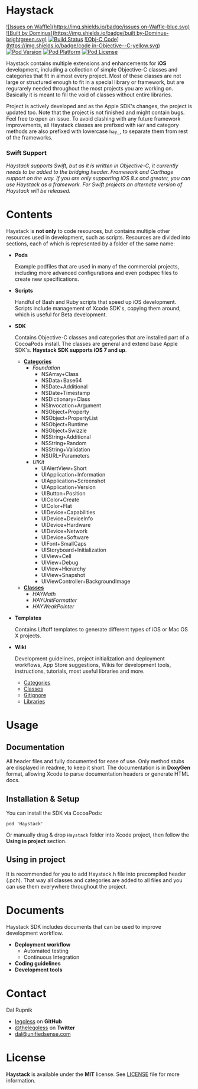 Haystack
========

[![Issues on Waffle](https://img.shields.io/badge/issues on-Waffle-blue.svg)](http://waffle.io/legoless/Haystack)
[![Built by Dominus](https://img.shields.io/badge/built by-Dominus-brightgreen.svg)](http://github.com/legoless/Dominus)
[![Build Status](https://travis-ci.org/Legoless/Haystack.svg)](https://travis-ci.org/legoless/Haystack)
[![Obj-C Code](https://img.shields.io/badge/code in-Objective--C-yellow.svg)](http://github.com/legoless/Haystack)
[![Pod Version](http://img.shields.io/cocoapods/v/Haystack.svg?style=flat)](http://cocoadocs.org/docsets/Haystack/)
[![Pod Platform](http://img.shields.io/cocoapods/p/Haystack.svg?style=flat)](http://cocoadocs.org/docsets/Haystack/)
[![Pod License](http://img.shields.io/cocoapods/l/Haystack.svg?style=flat)](http://opensource.org/licenses/MIT)

Haystack contains multiple extensions and enhancements for **iOS** development, including a collection of simple Objective-C classes and categories that fit in almost every project. Most of these classes are not large or structured enough to fit in a special library or framework, but are regurarely needed throughout the most projects you are working on. Basically it is meant to fill the void of classes without entire libraries.

Project is actively developed and as the Apple SDK's changes, the project is updated too. Note that the project is not finished and might contain bugs. Feel free to open an issue. To avoid clashing with any future framework improvements, all Haystack classes are prefixed with `HAY` and category methods are also prefixed with lowercase `hay_`, to separate them from rest of the frameworks.

### Swift Support

*Haystack supports Swift, but as it is written in Objective-C, it currently needs to be added to the bridging header. Framework and Carthage support on the way. If you are only supporting iOS 8.x and greater, you can use Haystack as a framework. For Swift projects an alternate version of Haystack will be released.*

Contents
========
Haystack is **not only** to code resources, but contains multiple other resources used in development, such as scripts. Resources are divided into sections, each of which is represented by a folder of the same name:

- **Pods**

   Example podfiles that are used in many of the commercial projects, including more advanced configurations and even podspec files to create new specifications.  
   
   
- **Scripts**

   Handful of Bash and Ruby scripts that speed up iOS development. Scripts include management of Xcode SDK's, copying them around, which is useful for Beta development.

- **SDK**

   Contains Objective-C classes and categories that are installed part of a CocoaPods install. The classes are general and extend base Apple SDK's. **Haystack SDK supports iOS 7 and up**.  
   
   - **[Categories](https://github.com/Legoless/Haystack/blob/master/Wiki/Categories.md)**
     - *Foundation*
        - NSArray+Class
        - NSData+Base64
        - NSDate+Additional
        - NSDate+Timestamp
        - NSDictionary+Class
        - NSInvocation+Argument
        - NSObject+Property
        - NSObject+PropertyList
        - NSObject+Runtime
        - NSObject+Swizzle
        - NSString+Additional
        - NSString+Random
        - NSString+Validation
        - NSURL+Parameters
     - *UIKit*
        - UIAlertView+Short
        - UIApplication+Information
        - UIApplication+Screenshot
        - UIApplication+Version
        - UIButton+Position
        - UIColor+Create
        - UIColor+Flat
        - UIDevice+Capabilities
        - UIDevice+DeviceInfo
        - UIDevice+Hardware
        - UIDevice+Network
        - UIDevice+Software
        - UIFont+SmallCaps
        - UIStoryboard+Initialization
        - UIView+Cell
        - UIView+Debug
        - UIView+Hierarchy
        - UIView+Snapshot
        - UIViewController+BackgroundImage
   - **[Classes](https://github.com/Legoless/Haystack/blob/master/Wiki/Classes.md)**
     - *HAYMath*
     - *HAYUnitFormatter*
     - *HAYWeakPointer*

- **Templates**

   Contains Liftoff templates to generate different types of iOS or Mac OS X projects.

- **Wiki**

   Development guidelines, project initialization and deployment workflows, App Store suggestions, Wikis for development tools, instructions, tutorials, most useful libraries and more.  
   
   - [Categories](https://github.com/Legoless/Haystack/blob/master/Wiki/Categories.md)
   - [Classes](https://github.com/Legoless/Haystack/blob/master/Wiki/Classes.md)
   - [Gitignore](https://github.com/Legoless/Haystack/blob/master/Wiki/GitIgnore.md)
   - [Libraries](https://github.com/Legoless/Haystack/blob/master/Wiki/Libraries.md)

Usage
=======

Documentation
-------
All header files and fully documented for ease of use. Only method stubs are displayed in readme, to keep it short. The documentation is in **DoxyGen** format, allowing Xcode to parse documentation headers or generate HTML docs.

Installation & Setup
--------
You can install the SDK via CocoaPods:
```
pod 'Haystack'
```

Or manually drag & drop `Haystack` folder into Xcode project, then follow the **Using in project** section.

Using in project
--------
It is recommended for you to add Haystack.h file into precompiled header (.pch). That way all classes and categories are added to all files and you can use them everywhere throughout the project.

Documents
=======
Haystack SDK includes documents that can be used to improve development workflow.

- **Deployment workflow**
  - Automated testing
  - Continuous Integration
- **Coding guidelines**
- **Development tools**

Contact
======

Dal Rupnik

- [legoless](https://github.com/legoless) on **GitHub**
- [@thelegoless](https://twitter.com/thelegoless) on **Twitter**
- [dal@unifiedsense.com](mailto:dal@unifiedsense.com)

License
======

**Haystack** is available under the **MIT** license. See [LICENSE](https://github.com/Legoless/Haystack/blob/master/LICENSE) file for more information.
